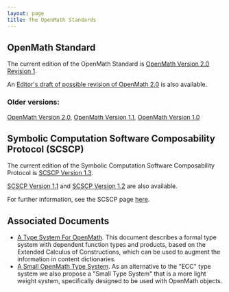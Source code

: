 ```yaml
---
layout: page
title: The OpenMath Standards
---
```


## OpenMath Standard

The current edition of the OpenMath Standard is [OpenMath Version 2.0 Revision 1](om20-2017-07-22).

An [Editor's draft of possible revision of OpenMath 2.0](om20-editors-draft) is also available.


### Older versions:
[OpenMath Version 2.0](om20-2004-06-30),
[OpenMath Version 1.1](om11),
[OpenMath Version 1.0](om10)



## Symbolic Computation Software Composability Protocol (SCSCP)

The current edition of the Symbolic Computation Software Composability Protocol
is [SCSCP Version 1.3](https://github.com/OpenMath/scscp/blob/master/revisions/SCSCP_1_3.pdf).

[SCSCP Version 1.1](https://github.com/OpenMath/scscp/blob/master/revisions/SCSCP_1_1.pdf)
and [SCSCP Version 1.2](https://github.com/OpenMath/scscp/blob/master/revisions/SCSCP_1_2.pdf) are also available.

For further information, see the SCSCP page [here](scscp).

## Associated Documents

* [A Type System For OpenMath](ecc.pdf).  This document describes a formal type system
with dependent function types and products, based on the Extended Calculus of
Constructions, which can be used to augment the information in content dictionaries.
* [A Small OpenMath Type System](sts.pdf). As an alternative to the "ECC" type system we
also propose a "Small Type System" that is a more light weight system, specifically
designed to be used with OpenMath objects.
 
